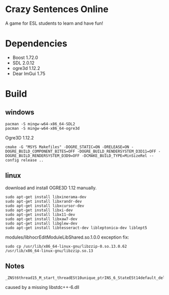 # Crazy Sentences Online
A game for ESL students to learn and have fun!

# Dependencies
* Boost 1.72.0
* SDL 2.0.12
* ogre3d 1.12.2
* Dear ImGui 1.75

# Build

## windows

```shell
pacman -S mingw-w64-x86_64-SDL2
pacman -S mingw-w64-x86_64-ogre3d
```

Ogre3D 1.12.2

```shell
cmake -G "MSYS Makefiles" -DOGRE_STATIC=ON -DRELEASE=ON -DOGRE_BUILD_COMPONENT_BITES=OFF -DOGRE_BUILD_RENDERSYSTEM_D3D11=OFF -DOGRE_BUILD_RENDERSYSTEM_D3D9=OFF -DCMAKE_BUILD_TYPE=MinSizeRel --config release ..
```

## linux

download and install OGRE3D 1.12 manually.

```shell
sudo apt-get install libxinerama-dev
sudo apt-get install libxrandr-dev
sudo apt-get install libxcursor-dev
sudo apt-get install libxi-dev
sudo apt-get install libx11-dev
sudo apt-get install libxaw7-dev
sudo apt-get install libglew-dev
sudo apt-get install libtesseract-dev libleptonica-dev liblept5
```

modules/libhocrEditModuleLibShared.so.1.0.0 exception fix:
```shell
sudo cp /usr/lib/x86_64-linux-gnu/libzzip-0.so.13.0.62 /usr/lib/x86_64-linux-gnu/libzzip.so.13
```

## Notes

```shell
_ZNSt6thread15_M_start_threadESt10unique_ptrINS_6_StateESt14default_deleteIS1_EEPFvvE
```
caused by a missing libstdc++-6.dll
